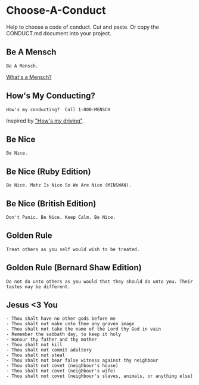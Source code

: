 
# Choose-A-Conduct


Help to choose a code of conduct.  Cut and paste. Or copy the CONDUCT.md document into your project.



## Be A Mensch

```
Be A Mensch. 
```

[What's a Mensch?](https://en.wikipedia.org/wiki/Mensch)


## How's My Conducting? 

```
How's my conducting?  Call 1-800-MENSCH
```

Inspired by ["How's my driving"](https://en.wikipedia.org/wiki/%22How%27s_my_driving%3F%22_sign).


## Be Nice

```
Be Nice. 
```


## Be Nice (Ruby Edition)

```
Be Nice. Matz Is Nice So We Are Nice (MINSWAN).
```


## Be Nice (British Edition)

```
Don't Panic. Be Nice. Keep Calm. Be Nice.
```


## Golden Rule

```
Treat others as you self would wish to be treated. 
```

## Golden Rule (Bernard Shaw Edition)

```
Do not do unto others as you would that they should do unto you. Their tastes may be different.
```



## Jesus <3 You

```
- Thou shalt have no other gods before me	
- Thou shalt not make unto thee any graven image
- Thou shalt not take the name of the Lord thy God in vain
- Remember the sabbath day, to keep it holy
- Honour thy father and thy mother
- Thou shalt not kill
- Thou shalt not commit adultery
- Thou shalt not steal
- Thou shalt not bear false witness against thy neighbour
- Thou shalt not covet (neighbour's house)
- Thou shalt not covet (neighbour's wife)
- Thou shalt not covet (neighbour's slaves, animals, or anything else)
```




